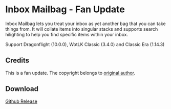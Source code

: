 # Inbox Mailbag - Fan Update
Inbox Mailbag lets you treat your inbox as yet another bag that you can take things from. It will collate items into singular stacks and supports search hilighting to help you find specific items within your inbox.

Support Dragonflight (10.0.0), WotLK Classic (3.4.0) and Classic Era (1.14.3) 

## Credits
This is a fan update. The copyright belongs to [original author](https://www.curseforge.com/wow/addons/inbox-mailbag).

## Download
[Github Release](https://github.com/Witnesscm/InboxMailBag/releases)
